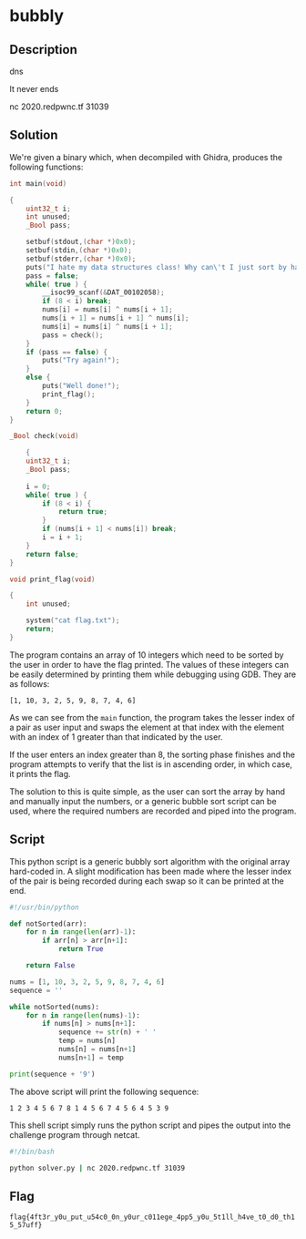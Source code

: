 # bubbly

## Description

dns

It never ends

nc 2020.redpwnc.tf 31039

## Solution

We're given a binary which, when decompiled with Ghidra, produces the following functions:

```c
int main(void)

{
    uint32_t i;
    int unused;
    _Bool pass;

    setbuf(stdout,(char *)0x0);
    setbuf(stdin,(char *)0x0);
    setbuf(stderr,(char *)0x0);
    puts("I hate my data structures class! Why can\'t I just sort by hand?");
    pass = false;
    while( true ) {
        __isoc99_scanf(&DAT_00102058);
        if (8 < i) break;
        nums[i] = nums[i] ^ nums[i + 1];
        nums[i + 1] = nums[i + 1] ^ nums[i];
        nums[i] = nums[i] ^ nums[i + 1];
        pass = check();
    }
    if (pass == false) {
        puts("Try again!");
    }
    else {
        puts("Well done!");
        print_flag();
    }
    return 0;
}
```

```c
_Bool check(void)

    {
    uint32_t i;
    _Bool pass;
    
    i = 0;
    while( true ) {
        if (8 < i) {
            return true;
        }
        if (nums[i + 1] < nums[i]) break;
        i = i + 1;
    }
    return false;
}
```

```c
void print_flag(void)

{
    int unused;

    system("cat flag.txt");
    return;
}
```

The program contains an array of 10 integers which need to be sorted by the user in order to have the flag printed.
The values of these integers can be easily determined by printing them while debugging using GDB.
They are as follows:

```[1, 10, 3, 2, 5, 9, 8, 7, 4, 6]```

As we can see from the `main` function, the program takes the lesser index of a pair as user input and swaps the element at that index with the element with an index of 1 greater than that indicated by the user.

If the user enters an index greater than 8, the sorting phase finishes and the program attempts to verify that the list is in ascending order, in which case, it prints the flag.

The solution to this is quite simple, as the user can sort the array by hand and manually input the numbers, or a generic bubble sort script can be used, where the required numbers are recorded and piped into the program.

## Script

This python script is a generic bubbly sort algorithm with the original array hard-coded in.
A slight modification has been made where the lesser index of the pair is being recorded during each swap so it can be printed at the end.

```py
#!/usr/bin/python

def notSorted(arr):
    for n in range(len(arr)-1):
        if arr[n] > arr[n+1]:
            return True

    return False

nums = [1, 10, 3, 2, 5, 9, 8, 7, 4, 6]
sequence = ''

while notSorted(nums):
    for n in range(len(nums)-1):
        if nums[n] > nums[n+1]:
            sequence += str(n) + ' '
            temp = nums[n]
            nums[n] = nums[n+1]
            nums[n+1] = temp

print(sequence + '9')
```

The above script will print the following sequence:

```
1 2 3 4 5 6 7 8 1 4 5 6 7 4 5 6 4 5 3 9
```

This shell script simply runs the python script and pipes the output into the challenge program through netcat.

```sh
#!/bin/bash

python solver.py | nc 2020.redpwnc.tf 31039
```

## Flag

```flag{4ft3r_y0u_put_u54c0_0n_y0ur_c011ege_4pp5_y0u_5t1ll_h4ve_t0_d0_th15_57uff}```

